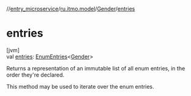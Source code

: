 //[entry_microservice](../../../index.md)/[ru.itmo.model](../index.md)/[Gender](index.md)/[entries](entries.md)

# entries

[jvm]\
val [entries](entries.md): [EnumEntries](https://kotlinlang.org/api/core/kotlin-stdlib/kotlin.enums/-enum-entries/index.html)&lt;[Gender](index.md)&gt;

Returns a representation of an immutable list of all enum entries, in the order they're declared.

This method may be used to iterate over the enum entries.